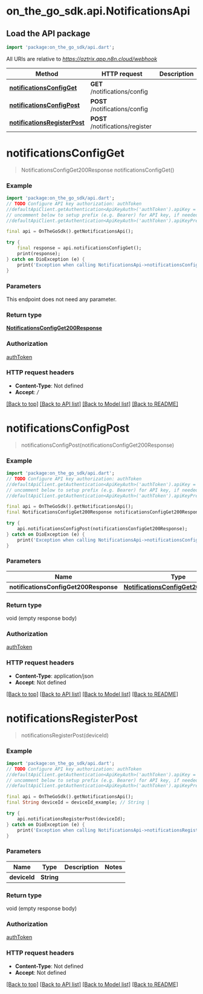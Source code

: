 # on_the_go_sdk.api.NotificationsApi

## Load the API package
```dart
import 'package:on_the_go_sdk/api.dart';
```

All URIs are relative to *https://aztrix.app.n8n.cloud/webhook*

Method | HTTP request | Description
------------- | ------------- | -------------
[**notificationsConfigGet**](NotificationsApi.md#notificationsconfigget) | **GET** /notifications/config | 
[**notificationsConfigPost**](NotificationsApi.md#notificationsconfigpost) | **POST** /notifications/config | 
[**notificationsRegisterPost**](NotificationsApi.md#notificationsregisterpost) | **POST** /notifications/register | 


# **notificationsConfigGet**
> NotificationsConfigGet200Response notificationsConfigGet()



### Example
```dart
import 'package:on_the_go_sdk/api.dart';
// TODO Configure API key authorization: authToken
//defaultApiClient.getAuthentication<ApiKeyAuth>('authToken').apiKey = 'YOUR_API_KEY';
// uncomment below to setup prefix (e.g. Bearer) for API key, if needed
//defaultApiClient.getAuthentication<ApiKeyAuth>('authToken').apiKeyPrefix = 'Bearer';

final api = OnTheGoSdk().getNotificationsApi();

try {
    final response = api.notificationsConfigGet();
    print(response);
} catch on DioException (e) {
    print('Exception when calling NotificationsApi->notificationsConfigGet: $e\n');
}
```

### Parameters
This endpoint does not need any parameter.

### Return type

[**NotificationsConfigGet200Response**](NotificationsConfigGet200Response.md)

### Authorization

[authToken](../README.md#authToken)

### HTTP request headers

 - **Content-Type**: Not defined
 - **Accept**: */*

[[Back to top]](#) [[Back to API list]](../README.md#documentation-for-api-endpoints) [[Back to Model list]](../README.md#documentation-for-models) [[Back to README]](../README.md)

# **notificationsConfigPost**
> notificationsConfigPost(notificationsConfigGet200Response)



### Example
```dart
import 'package:on_the_go_sdk/api.dart';
// TODO Configure API key authorization: authToken
//defaultApiClient.getAuthentication<ApiKeyAuth>('authToken').apiKey = 'YOUR_API_KEY';
// uncomment below to setup prefix (e.g. Bearer) for API key, if needed
//defaultApiClient.getAuthentication<ApiKeyAuth>('authToken').apiKeyPrefix = 'Bearer';

final api = OnTheGoSdk().getNotificationsApi();
final NotificationsConfigGet200Response notificationsConfigGet200Response = ; // NotificationsConfigGet200Response | 

try {
    api.notificationsConfigPost(notificationsConfigGet200Response);
} catch on DioException (e) {
    print('Exception when calling NotificationsApi->notificationsConfigPost: $e\n');
}
```

### Parameters

Name | Type | Description  | Notes
------------- | ------------- | ------------- | -------------
 **notificationsConfigGet200Response** | [**NotificationsConfigGet200Response**](NotificationsConfigGet200Response.md)|  | 

### Return type

void (empty response body)

### Authorization

[authToken](../README.md#authToken)

### HTTP request headers

 - **Content-Type**: application/json
 - **Accept**: Not defined

[[Back to top]](#) [[Back to API list]](../README.md#documentation-for-api-endpoints) [[Back to Model list]](../README.md#documentation-for-models) [[Back to README]](../README.md)

# **notificationsRegisterPost**
> notificationsRegisterPost(deviceId)



### Example
```dart
import 'package:on_the_go_sdk/api.dart';
// TODO Configure API key authorization: authToken
//defaultApiClient.getAuthentication<ApiKeyAuth>('authToken').apiKey = 'YOUR_API_KEY';
// uncomment below to setup prefix (e.g. Bearer) for API key, if needed
//defaultApiClient.getAuthentication<ApiKeyAuth>('authToken').apiKeyPrefix = 'Bearer';

final api = OnTheGoSdk().getNotificationsApi();
final String deviceId = deviceId_example; // String | 

try {
    api.notificationsRegisterPost(deviceId);
} catch on DioException (e) {
    print('Exception when calling NotificationsApi->notificationsRegisterPost: $e\n');
}
```

### Parameters

Name | Type | Description  | Notes
------------- | ------------- | ------------- | -------------
 **deviceId** | **String**|  | 

### Return type

void (empty response body)

### Authorization

[authToken](../README.md#authToken)

### HTTP request headers

 - **Content-Type**: Not defined
 - **Accept**: Not defined

[[Back to top]](#) [[Back to API list]](../README.md#documentation-for-api-endpoints) [[Back to Model list]](../README.md#documentation-for-models) [[Back to README]](../README.md)

